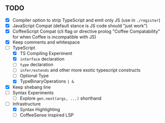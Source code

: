 TODO
---

- [x] Compiler option to strip TypeScript and emit only JS (use in `./register`)
- [x] JavaScript Compat (default stance is JS code should "just work")
- [x] CoffeeScript Compat (cli flag or directive prolog "Coffee Compatability" for when Coffee is incompatible with JS)
- [x] Keep comments and whitespace
- [ ] TypeScript
  - [x] TS Compiling Experiment
  - [x] `interface` declaration
  - [ ] `type` declaration
  - [ ] `infer/extends` and other more exotic typescript constructs
  - [ ] Optional Type
  - [x] TypeBinaryOperations `| &`
- [x] Keep shebang line
- [ ] Syntax Experiments
  - [ ] Explore `gen.next(args, ...)` shorthand
- [ ] Infrastructure
  - [x] Syntax Highlighting
  - [ ] CoffeeSense inspired LSP
